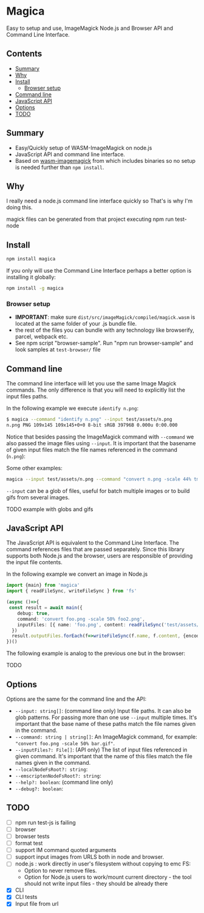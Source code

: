 # Magica

Easy to setup and use, ImageMagick Node.js and Browser API and Command Line Interface. 

## Contents

<!-- toc -->

- [Summary](#summary)
- [Why](#why)
- [Install](#install)
  * [Browser setup](#browser-setup)
- [Command line](#command-line)
- [JavaScript API](#javascript-api)
- [Options](#options)
- [TODO](#todo)

<!-- tocstop -->

## Summary

 * Easy/Quickly setup of WASM-ImageMagick on node.js
 * JavaScript API and command line interface.
 * Based on [wasm-imagemagick](https://github.com/KnicKnic/WASM-ImageMagick) from which includes binaries so no setup is needed further than `npm install`.

##  Why

I really need a node.js command line interface quickly so That's is why I'm doing this. 

magick files can be generated from that project executing npm run test-node

## Install

```sh
npm install magica
```

If you only will use the Command Line Interface perhaps a better option is installing it globally:

```sh
npm install -g magica
```
### Browser setup

 * **IMPORTANT**: make sure `dist/src/imageMagick/compiled/magick.wasm` is located at the same folder of your .js bundle file.
 * the rest of the files you can bundle with any technology like browserify, parcel, webpack etc.
 * See npm script "browser-sample". Run "npm run browser-sample" and look samples at `test-browser/` file

## Command line

The command line interface will let you use the same Image Magick commands. The only difference is that you will need to explicitly list the input files paths. 

In the following example we execute `identify n.png`:

```sh
$ magica --command "identify n.png" --input test/assets/n.png 
n.png PNG 109x145 109x145+0+0 8-bit sRGB 39796B 0.000u 0:00.000
```

Notice that besides passing the ImageMagick command with `--command` we also passed the image files using `--input`. It is important that the basename of given input files match the file names referenced in the command (`n.png`): 

Some other examples: 

```sh
magica --input test/assets/n.png --command "convert n.png -scale 44% tmp.gif"
```

`--input` can be a glob of files, useful for batch multiple images or to build gifs from several images. 

TODO example with globs and gifs

## JavaScript API

The JavaScript API is equivalent to the Command Line Interface. The command references files that are passed separately. Since this library supports both Node.js and the browser, users are responsible of providing the input file contents. 

In the following example we convert an image in Node.js

```ts
import {main} from 'magica'
import { readFileSync, writeFileSync } from 'fs'

(async ()=>{
 const result = await main({
    debug: true,
    command: 'convert foo.png -scale 50% foo2.png',
    inputFiles: [{ name: 'foo.png', content: readFileSync('test/assets/n.png') }]
  })
  result.outputFiles.forEach(f=>writeFileSync(f.name, f.content, {encoding: 'binary'}))
})()
```

The following example is analog to the previous one but in the browser: 

TODO

## Options

Options are the same for the command line and the API:

 * `--input: string[]`: (command line only) Input file paths. It can also be glob patterns. For passing more than one use `--input` multiple times. It's important that the base name of these paths match the file names given in the command.
 * `--command: string | string[]`: An ImageMagick command, for example: `"convert foo.png -scale 50% bar.gif"`.
 * `--inputFiles?: File[]`: (API only) The list of input files referenced in given command. It's important that the name of this files match the file names given in the command.
 * `--localNodeFsRoot?: string`:
 * `--emscriptenNodeFsRoot?: string`:
 * `--help?: boolean`: (command line only)
 * `--debug?: boolean`:

## TODO

- [ ] npm run test-js is failing
- [ ] browser
- [ ] browser tests
- [ ] format test 
- [ ] support IM command quoted arguments
- [ ] support input images from URLS both in node and browser.
- [ ] node.js : work directly in user's filesystem without copying to emc FS: 
    * Option to never remove files.
    * Option for Node.js users to work/mount current directory - the tool should not write input files - they should be already there
- [x] CLI
- [x] CLI tests
- [x] Input file from url
